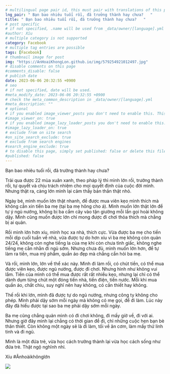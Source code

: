 ```yaml
---
# multilingual page pair id, this must pair with translations of this page. (This name must be unique)
lng_pair: " Bạn bao nhiêu tuổi rồi, đã trưởng thành hay chưa?   "
title: " Bạn bao nhiêu tuổi rồi, đã trưởng thành hay chưa?   "
# post specific
# if not specified, .name will be used from _data/owner/[language].yml
#author: Xíu
# multiple category is not supported
category: Facebook
# multiple tag entries are possible
tags: [Facebook]
# thumbnail image for post
img: "https://AnHoaiKhongLon.github.io/img/579254921012497.jpg"
# disable comments on this page
#comments_disable: false
# publish date
date: 2023-06-06 20:32:55 +0900
# seo
# if not specified, date will be used.
#meta_modify_date: 2023-06-06 20:32:55 +0900
# check the meta_common_description in _data/owner/[language].yml
#meta_description: ""
# optional
# if you enabled image_viewer_posts you don't need to enable this. This is only if image_viewer_posts = false
#image_viewer_on: true
# if you enabled image_lazy_loader_posts you don't need to enable this. This is only if image_lazy_loader_posts = false
#image_lazy_loader_on: true
# exclude from on site search
#on_site_search_exclude: true
# exclude from search engines
#search_engine_exclude: true
# to disable this page, simply set published: false or delete this file
#published: false
---
```

Bạn bao nhiêu tuổi rồi, đã trưởng thành hay chưa? 

Trải qua được 22 mùa xuân xanh, theo pháp lý thì mình lớn rồi, trưởng thành rồi, tự quyết và chịu trách nhiệm cho mọi quyết định của cuộc đời mình. Nhưng thật ra, càng lớn mình lại cảm thấy bản thân thật nhỏ.

Ngày bé, mình muốn lớn thật nhanh, để được mua viên kẹo mình thích mà không cần xin tiền ba mẹ (tại ba mẹ hông cho á). Mình muốn lớn thật lớn để tự ý ngủ nướng, không bị ba cầm cây vào tận giường mỗi lần gọi hoài không dậy. Mình cũng muốn được lớn chỉ mong được đi chơi thỏa thích mà chẳng bị ai quản.

Rồi mình lớn hơn xíu, mình học xa nhà, thích cực. Vừa được ba mẹ cho tiền mỗi dịp cuối tuần về nhà, vừa được tự do hơn xíu vì ba mẹ không còn quản 24/24, không còn nghe tiếng la của mẹ khi còn chưa tỉnh giấc, không nghe tiếng mẹ cằn nhằn đi ngủ sớm. Nhưng chưa đủ, mình muốn lớn hơn, để tự làm ra tiền, mua mỹ phẩm, quần áo đẹp mà chẳng cần hỏi ba mẹ.

Và rồi, mình lớn, lớn về thể xác này. Mình đi làm rồi, có chút tiền, có thể mua được viên kẹo, được ngủ nướng, được đi chơi. Nhưng hình như không vui lắm. Tiền của mình có thể mua được rất rất nhiều kẹo, nhưng lại chỉ có thể dành dụm từng chút một đóng tiền nhà, tiền điện, tiền nước. Mỗi khi mua quần áo, chắt chiu, suy nghĩ nên hay không, có cần thiết hay không. 

Thế rồi khi lớn, mình đã được tự do ngủ nướng, nhưng công ty không cho phép. Mình phải dậy sớm mỗi ngày mà không có mẹ gọi, để đi làm. Lúc này đây đã hiểu được tại sao ba mẹ phải dậy sớm mỗi ngày.

Ba mẹ cũng chẳng quản mình có đi chơi không, đi mấy giờ về, đi với ai. Nhưng giờ đây mình lại chẳng có thời gian để đi, chỉ những cuộc hẹn bạn bè thân thiết. Còn không một ngày sẽ là đi làm, tối về ăn cơm, làm mấy thứ linh tinh và đi ngủ.

Mình là một đứa trẻ, vừa học cách trưởng thành lại vừa học cách sống như đứa trẻ. Thật ngộ nghĩnh nhỉ.

Xíu
#Ănhoàikhônglớn
<!-- outline-end -->
<img src= "https://AnHoaiKhongLon.github.io/img/579254921012497.jpg">